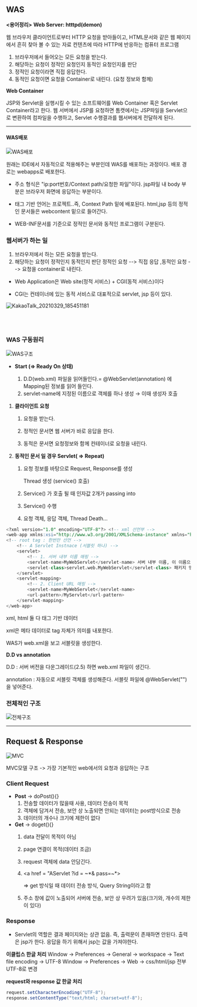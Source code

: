 ## WAS

**<용어정리>**
**Web Server: htttpd(demon)**

웹 브라우저 클라이언트로부터 HTTP 요청을 받아들이고, HTML문서와 같은 웹 페이지에서 흔히 찾아 볼 수 있는 자료 컨텐츠에 따라 HTTP에 반응하는 컴퓨터 프로그램

1. 브라우저에서 들어오는 모든 요청을 받는다.
2. 해당하는 요청이 정적인 요청인지 동적인 요청인지를 판단
3. 정적인 요청이라면 직접 응답한다.
4. 동적인 요청이면 요청을 Container로 내린다. (요청 정보와 함께)

 **Web Container**

JSP와 Servlet을 실행시킬 수 있는 소프트웨어를 Web Container 혹은 Servlet Container라고 한다. 웹 서버에서 JSP를 요청하면 톰캣에서는 JSP파일을 Servlet으로 변환하여 컴파일을 수행하고, Servlet 수행결과를 웹서버에게 전달하게 된다. 
***

#### WAS배포

![WAS배포](./img/WAS배포.jpg)

원래는 IDE에서 자동적으로 적용해주는 부분인데 WAS를 배포하는 과정이다. 배포 경로는 webapps로 배포한다.

- 주소 형식은 "ip:port번호/Context path/요청한 파일"이다.
jsp파일 내 body 부분은 브라우저 화면에 응답하는 부분이다.

- 태그 기반 언어는 프로젝트..즉, Context Path 밑에 배포된다. html,jsp 등의 정적인 문서들은 webcontent 밑으로 들어간다.

- WEB-INF문서를 기준으로 정적인 문서와 동적인 프로그램이 구분된다.

### 웹서버가 하는 일
1. 브라우저에서 하는 모든 요청을 받는다.
2. 해당하는 요청이 정적인지 동적인지 판단
정적인 요청 --> 직접 응답 ,동적인 요청 --> 요청을 container로 내린다.

- Web Application은 Web site(정적 서비스) + CGI(동적 서비스)이다

- CGI는 컨테이너에 있는 동적 서비스로 대표적으로 servlet, jsp 등이 있다.

![KakaoTalk_20210329_185451181](https://user-images.githubusercontent.com/76687078/112820153-50e15f80-90c0-11eb-8f8d-cce71d16b699.jpg)

<br>
<br>

### WAS 구동원리

![WAS구조](./img/WAS구조.jpg)

- **Start (=> Ready On 상태)**

    1) D.D(web.xml) 파일을 읽어들인다.= @WebServlet(annotation)
        <servlet-name>
        <servlet-class>에 Mapping된 정보를 읽어 들인다.
    2) servlet-name에 지정된 이름으로 객체를 하나 생성 → 이때 생성자 호출

1. **클라이언트 요청**

    1) 요청을 받는다.

    2) 정적인 문서면 웹 서버가 바로 응답을 한다.

    3) 동적은 문서면 요청정보와 함께 컨테이너로 요청을 내린다.

2.  **동적인 문서 일 경우 Servlet( ⇒ Repeat)**

    1) 요청 정보를 바탕으로 Request, Response를 생성

         Thread 생성 (service() 호출)

    2) Service() 가 호출 될 때 인자값 2개가 passing into

    3) Service() 수행

    4) 요청 객체, 응답 객체, Thread Death...

```sql
<?xml version="1.0" encoding="UTF-8"?> <!-- xml 선언부 -->
<web-app xmlns:xsi="http://www.w3.org/2001/XMLSchema-instance" xmlns="http://java.sun.com/xml/ns/javaee" xsi:schemaLocation="http://java.sun.com/xml/ns/javaee http://java.sun.com/xml/ns/javaee/web-app_2_5.xsd" id="WebApp_ID" version="2.5">
<!-- root tag : 한번만 선언 -->
	<!-- A Servlet Instnace (서블릿 하나) -->
	<servlet>
		<!-- 1. 서버 내부 이름 매핑 -->
		<servlet-name>MyWebServlet</servlet-name> 서버 내부 이름, 이 이름으로 서블릿을 만든다.
		<servlet-class>servlet.web.MyWebServlet</servlet-class> 패키지 명을 포함한 경로
	</servlet>
	<servlet-mapping>
		<!-- 2. Client URL 매핑 -->
		<servlet-name>MyWebServlet</servlet-name>
		<url-pattern>/MyServlet</url-pattern>
	</servlet-mapping>
</web-app>
```

xml, html 둘 다 태그 기반 데이터

xml은 메타 데이터로 tag 자체가 의미를 내포한다.

WAS가 web.xml을 보고 서블릿을 생성한다.

**D.D vs annotation**

D.D : 서버 버전을 다운그레이드(2.5) 하면 web.xml 파일이 생긴다.

annotation : 자동으로 서블릿 객체를 생성해준다. 서블릿 파일에 @WebServlet("")을 넣어준다.

### 전체적인 구조

![전체구조](./img/전체구조.jpg)
***

## Request & Response

![MVC](./img/MVC.jpg)

MVC모델 구조 -> 가장 기본적인 web에서의  요청과 응답하는 구조

### Client Request

- **Post** -> doPost(){}
    1. 전송할 데이터가 많을때 사용, 데이터 전송이 목적
    2. 객체에 담겨서 전송, 보안 상 노출되면 안되는 데이터는 post방식으로 전송
    3. 데이터의 개수나 크기에 제한이 없다
- **Get** -> doget(){}
    1. data 전달이 목적이 아님
    2. page 연결이 목적(데이터 조금)
    3. request 객체에 data 안담긴다.
    4. <a href = "AServlet ?id = ~*& pass=~*> 

        ⇒  get 방식일 때 데이터 전송 방식, Query String이라고 함
    5. 주소 창에 값이 노출되어 서버에 전송, 보안 상 우려가 있음(크기와, 개수의 제한이 있다)

### Response

- Servlet의 역할은 결과 페이지와는 상관 없음. 즉, 출력문이 존재하면 안된다.
출력은 jsp가 한다. 응답을 하기 위해서 jsp는 값을 가져야한다.



**이클립스 한글 처리**
Window -> Preferences -> General -> workspace -> Text file encoding -> UTF-8
Window -> Preferences -> Web -> css/html/jsp 전부 UTF-8로 변경

**request와 response 값 한글 처리**

```java
request.setCharacterEncoding("UTF-8");
response.setContentType("text/html; charset=utf-8");
```